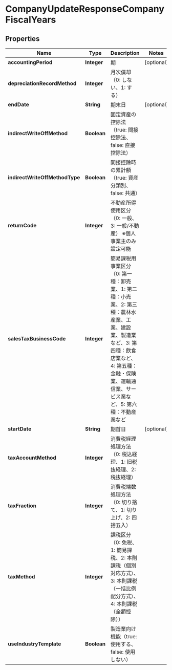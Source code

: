 

# CompanyUpdateResponseCompanyFiscalYears

## Properties

Name | Type | Description | Notes
------------ | ------------- | ------------- | -------------
**accountingPeriod** | **Integer** | 期 |  [optional]
**depreciationRecordMethod** | **Integer** | 月次償却（0: しない、1: する） | 
**endDate** | **String** | 期末日 |  [optional]
**indirectWriteOffMethod** | **Boolean** | 固定資産の控除法（true: 間接控除法、false: 直接控除法） | 
**indirectWriteOffMethodType** | **Boolean** | 間接控除時の累計額（true: 資産分類別、false: 共通） | 
**returnCode** | **Integer** | 不動産所得使用区分（0: 一般、3: 一般/不動産） ※個人事業主のみ設定可能 | 
**salesTaxBusinessCode** | **Integer** | 簡易課税用事業区分（0: 第一種：卸売業、1: 第二種：小売業、2: 第三種：農林水産業、工業、建設業、製造業など、3: 第四種：飲食店業など、4: 第五種：金融・保険業、運輸通信業、サービス業など、5: 第六種：不動産業など | 
**startDate** | **String** | 期首日 |  [optional]
**taxAccountMethod** | **Integer** | 消費税経理処理方法（0: 税込経理、1: 旧税抜経理、2: 税抜経理） | 
**taxFraction** | **Integer** | 消費税端数処理方法（0: 切り捨て、1: 切り上げ、2: 四捨五入） | 
**taxMethod** | **Integer** | 課税区分（0: 免税、1: 簡易課税、2: 本則課税（個別対応方式）、3: 本則課税（一括比例配分方式）、4: 本則課税（全額控除）） | 
**useIndustryTemplate** | **Boolean** | 製造業向け機能（true: 使用する、false: 使用しない） | 



